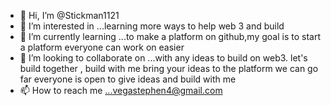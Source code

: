 - 👋 Hi, I’m @Stickman1121
- 👀 I’m interested in ...learning more ways to help web 3 and build
- 🌱 I’m currently learning ...to make a platform on github,my goal is to start a platform everyone can work on easier 
- 💞️ I’m looking to collaborate on ...with any ideas to build on web3. let's build together , build with me bring your ideas to the platform we can go far everyone is open to give ideas and build with me
- 📫 How to reach me ...vegastephen4@gmail.com 

<!---
Stickman1121/Stickman1121 is a ✨ special ✨ repository because its `README.md` (this file) appears on your GitHub profile.
You can click the Preview link to take a look at your changes.
--->
